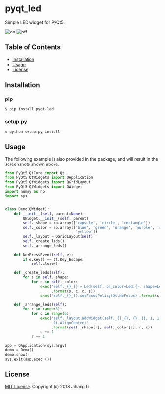 # pyqt_led
Simple LED widget for PyQt5.

![on](./screenshots/on.png)
![off](./screenshots/off.png)

## Table of Contents
- [Installation](#installation)
- [Usage](#usage)
- [License](#license)

## Installation
### pip
```
$ pip install pyqt-led
```

### setup.py
```
$ python setup.py install
```

## Usage
The following example is also provided in the package, and will result in the screenshots shown above.
```python
from PyQt5.QtCore import Qt
from PyQt5.QtWidgets import QApplication
from PyQt5.QtWidgets import QGridLayout
from PyQt5.QtWidgets import QWidget
import numpy as np
import sys


class Demo(QWidget):
    def __init__(self, parent=None):
        QWidget.__init__(self, parent)
        self._shape = np.array(['capsule', 'circle', 'rectangle'])
        self._color = np.array(['blue', 'green', 'orange', 'purple', 'red',
                                'yellow'])
        self._layout = QGridLayout(self)
        self._create_leds()
        self._arrange_leds()

    def keyPressEvent(self, e):
        if e.key() == Qt.Key_Escape:
            self.close()

    def _create_leds(self):
        for s in self._shape:
            for c in self._color:
                exec('self._{}_{} = Led(self, on_color=Led.{}, shape=Led.{})'
                     .format(s, c, c, s))
                exec('self._{}_{}.setFocusPolicy(Qt.NoFocus)'.format(s, c))

    def _arrange_leds(self):
        for r in range(3):
            for c in range(6):
                exec('self._layout.addWidget(self._{}_{}, {}, {}, 1, 1, \
                      Qt.AlignCenter)'
                     .format(self._shape[r], self._color[c], r, c))
                c += 1
            r += 1

app = QApplication(sys.argv)
demo = Demo()
demo.show()
sys.exit(app.exec_())
```

## License

[MIT License](LICENSE). Copyright (c) 2018 Jihang Li.
